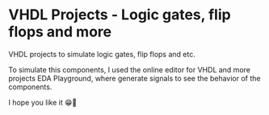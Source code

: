 # VHDL Projects - Logic gates, flip flops and more

 VHDL projects to simulate logic gates, flip flops and etc.

To simulate this components, I used the online editor for VHDL and more projects EDA Playground, where generate signals to see the behavior of the components.



I hope you like it 😁🤖

